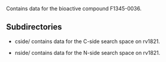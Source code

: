 Contains data for the bioactive compound F1345-0036.

## Subdirectories

- cside/ contains data for the C-side search space on rv1821.

- nside/ contains data for the N-side search space on rv1821.

